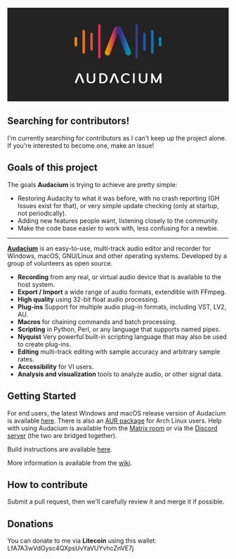 [![Audacium](.github/audacium_logo.png)](http://audacium.xyz)
<br/>

## Searching for contributors!
I'm currently searching for contributors as I can't keep up the project alone. If you're interested to become one, make an issue!

## Goals of this project
The goals **Audacium** is trying to achieve are pretty simple:
- Restoring Audacity to what it was before, with no crash reporting (GH Issues exist for that), or very simple update checking (only at startup, not periodically).
- Adding new features people want, listening closely to the community.
- Make the code base easier to work with, less confusing for a newbie.

----------------

[**Audacium**](http://audacium.xyz) is an easy-to-use, multi-track audio editor and recorder for Windows, macOS, GNU/Linux and other operating systems. Developed by a group of volunteers as open source.

- **Recording** from any real, or virtual audio device that is available to the host system.
- **Export / Import** a wide range of audio formats, extendible with FFmpeg.
- **High quality** using 32-bit float audio processing.
- **Plug-ins** Support for multiple audio plug-in formats, including VST, LV2, AU.
- **Macros** for chaining commands and batch processing.
- **Scripting** in Python, Perl, or any language that supports named pipes.
- **Nyquist** Very powerful built-in scripting language that may also be used to create plug-ins.
- **Editing** multi-track editing with sample accuracy and arbitrary sample rates.
- **Accessibility** for VI users.
- **Analysis and visualization** tools to analyze audio, or other signal data.

## Getting Started

For end users, the latest Windows and macOS release version of Audacium is available [here](https://github.com/SartoxSoftware/audacium/releases/latest).
There is also an [AUR package](https://aur.archlinux.org/packages/audacium/) for Arch Linux users.
Help with using Audacium is available from the [Matrix room](https://matrix.to/#/#audacium:envs.net) or via the [Discord server](https://discord.gg/ZH5234Abhb) (the two are bridged together).

Build instructions are available [here](https://github.com/SartoxOnlyGNU/audacium/wiki/Building).

More information is available from the [wiki](https://github.com/SartoxOnlyGNU/audacium/wiki).

## How to contribute
Submit a pull request, then we'll carefully review it and merge it if possible.

## Donations
You can donate to me via **Litecoin** using this wallet: LfA7A3wVdGysc4QXpsUvYaVUYvhcZnVE7j
